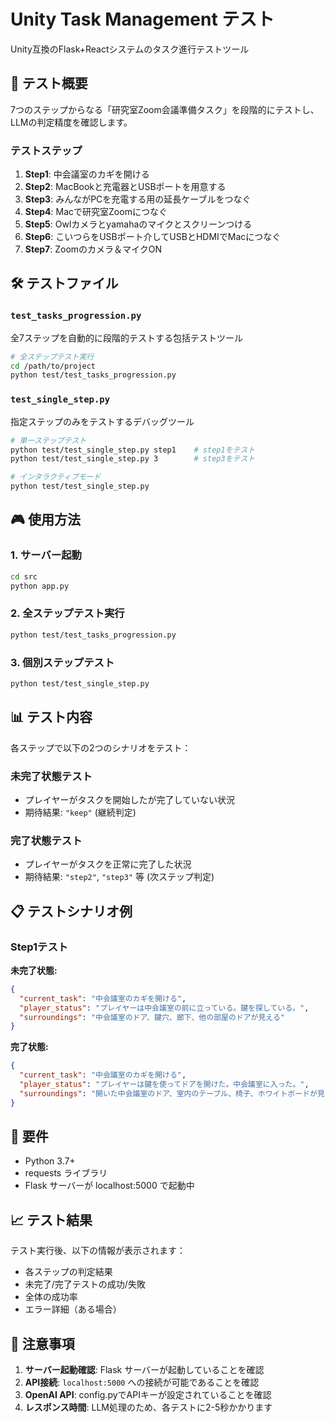 # Unity Task Management テスト

Unity互換のFlask+Reactシステムのタスク進行テストツール

## 🎯 **テスト概要**

7つのステップからなる「研究室Zoom会議準備タスク」を段階的にテストし、LLMの判定精度を確認します。

### **テストステップ**
1. **Step1**: 中会議室のカギを開ける
2. **Step2**: MacBookと充電器とUSBポートを用意する
3. **Step3**: みんながPCを充電する用の延長ケーブルをつなぐ
4. **Step4**: Macで研究室Zoomにつなぐ
5. **Step5**: Owlカメラとyamahaのマイクとスクリーンつける
6. **Step6**: こいつらをUSBポート介してUSBとHDMIでMacにつなぐ
7. **Step7**: Zoomのカメラ＆マイクON

## 🛠 **テストファイル**

### `test_tasks_progression.py`
全7ステップを自動的に段階的テストする包括テストツール

```bash
# 全ステップテスト実行
cd /path/to/project
python test/test_tasks_progression.py
```

### `test_single_step.py`
指定ステップのみをテストするデバッグツール

```bash
# 単一ステップテスト
python test/test_single_step.py step1    # step1をテスト
python test/test_single_step.py 3        # step3をテスト

# インタラクティブモード
python test/test_single_step.py
```

## 🎮 **使用方法**

### **1. サーバー起動**
```bash
cd src
python app.py
```

### **2. 全ステップテスト実行**
```bash
python test/test_tasks_progression.py
```

### **3. 個別ステップテスト**
```bash
python test/test_single_step.py
```

## 📊 **テスト内容**

各ステップで以下の2つのシナリオをテスト：

### **未完了状態テスト**
- プレイヤーがタスクを開始したが完了していない状況
- 期待結果: `"keep"` (継続判定)

### **完了状態テスト**
- プレイヤーがタスクを正常に完了した状況
- 期待結果: `"step2"`, `"step3"` 等 (次ステップ判定)

## 📋 **テストシナリオ例**

### Step1テスト

**未完了状態:**
```json
{
  "current_task": "中会議室のカギを開ける",
  "player_status": "プレイヤーは中会議室の前に立っている。鍵を探している。",
  "surroundings": "中会議室のドア、鍵穴、廊下、他の部屋のドアが見える"
}
```

**完了状態:**
```json
{
  "current_task": "中会議室のカギを開ける",
  "player_status": "プレイヤーは鍵を使ってドアを開けた。中会議室に入った。",
  "surroundings": "開いた中会議室のドア、室内のテーブル、椅子、ホワイトボードが見える"
}
```

## 🔧 **要件**

- Python 3.7+
- requests ライブラリ
- Flask サーバーが localhost:5000 で起動中

## 📈 **テスト結果**

テスト実行後、以下の情報が表示されます：
- 各ステップの判定結果
- 未完了/完了テストの成功/失敗
- 全体の成功率
- エラー詳細（ある場合）

## 🚨 **注意事項**

1. **サーバー起動確認**: Flask サーバーが起動していることを確認
2. **API接続**: `localhost:5000` への接続が可能であることを確認
3. **OpenAI API**: config.pyでAPIキーが設定されていることを確認
4. **レスポンス時間**: LLM処理のため、各テストに2-5秒かかります
